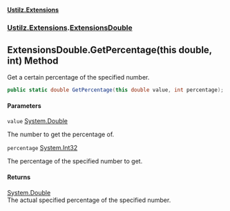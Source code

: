 #### [Ustilz.Extensions](index.md 'index')
### [Ustilz.Extensions](Ustilz.Extensions.md 'Ustilz.Extensions').[ExtensionsDouble](Ustilz.Extensions.ExtensionsDouble.md 'Ustilz.Extensions.ExtensionsDouble')

## ExtensionsDouble.GetPercentage(this double, int) Method

Get a certain percentage of the specified number.

```csharp
public static double GetPercentage(this double value, int percentage);
```
#### Parameters

<a name='Ustilz.Extensions.ExtensionsDouble.GetPercentage(thisdouble,int).value'></a>

`value` [System.Double](https://docs.microsoft.com/en-us/dotnet/api/System.Double 'System.Double')

The number to get the percentage of.

<a name='Ustilz.Extensions.ExtensionsDouble.GetPercentage(thisdouble,int).percentage'></a>

`percentage` [System.Int32](https://docs.microsoft.com/en-us/dotnet/api/System.Int32 'System.Int32')

The percentage of the specified number to get.

#### Returns
[System.Double](https://docs.microsoft.com/en-us/dotnet/api/System.Double 'System.Double')  
The actual specified percentage of the specified number.